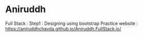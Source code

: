 # Aniruddh
Full Stack : Step1 : Designing using bootstrap
Practice website : https://aniruddhchavda.github.io/Aniruddh.FullStack.io/
